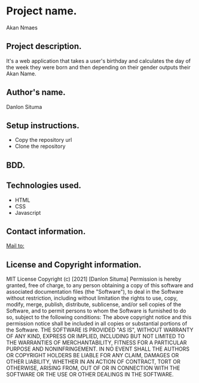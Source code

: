 # Project name.
Akan Nmaes
## Project description.
 It's a web application that takes a user's birthday and calculates the day of the week they were born and then depending on their gender outputs their Akan Name. 
## Author's name.
Danlon Situma
## Setup instructions.
* Copy the repository url
* Clone the repository
## BDD.

## Technologies used.
* HTML
* CSS
* Javascript
## Contact information.
[Mail to:](situmadanlon@gmail.com)
## License and Copyright information.
MIT License
Copyright (c) [2021] [Danlon Situma]
Permission is hereby granted, free of charge, to any person obtaining a copy
of this software and associated documentation files (the "Software"), to deal
in the Software without restriction, including without limitation the rights
to use, copy, modify, merge, publish, distribute, sublicense, and/or sell
copies of the Software, and to permit persons to whom the Software is
furnished to do so, subject to the following conditions:
The above copyright notice and this permission notice shall be included in all
copies or substantial portions of the Software.
THE SOFTWARE IS PROVIDED "AS IS", WITHOUT WARRANTY OF ANY KIND, EXPRESS OR
IMPLIED, INCLUDING BUT NOT LIMITED TO THE WARRANTIES OF MERCHANTABILITY,
FITNESS FOR A PARTICULAR PURPOSE AND NONINFRINGEMENT. IN NO EVENT SHALL THE
AUTHORS OR COPYRIGHT HOLDERS BE LIABLE FOR ANY CLAIM, DAMAGES OR OTHER
LIABILITY, WHETHER IN AN ACTION OF CONTRACT, TORT OR OTHERWISE, ARISING FROM,
OUT OF OR IN CONNECTION WITH THE SOFTWARE OR THE USE OR OTHER DEALINGS IN THE
SOFTWARE.
